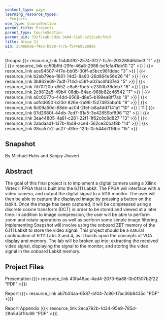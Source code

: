 ```yaml
---
content_type: page
learning_resource_types:
- Projects
ocw_type: CourseSection
parent_title: Projects
parent_type: CourseSection
parent_uid: 332f2eab-5d2e-3e04-51e5-b212cabc7de3
title: Group 11
uid: 2c408b96-f405-b9b8-7c7a-f54469520d8b
---
```


Groups: {{< resource_link 154db192-2574-3f27-fc7e-20328846dbe3 "1" >}} | {{< resource_link cc50bffd-29fe-46a8-2986-bc1cfa41de10 "2" >}} | {{< resource_link ace94507-4f7e-bb05-30ff-a5bcc981ddec "3" >}} | {{< resource_link b2eb79ee-1861-14d3-8a60-26d864e56d26 "4" >}} | {{< resource_link 3b862e69-7adf-714d-c58f-a02ac6fd37e3 "5" >}} | {{< resource_link 7d70f20b-d552-c8a6-1be5-c2300b36deb7 "6" >}} | {{< resource_link 2c9812a5-49b4-08db-64ac-968b82c46542 "7" >}} | {{< resource_link a0c6077b-44dd-9568-d8e5-b199ea8ff7ab "8" >}} | {{< resource_link adfdd650-b23d-826e-2a98-f527493aba1b "9" >}} | {{< resource_link 6d09a50d-68de-ac04-2fef-b8a4dd7141a1 "10" >}} | 11 | {{< resource_link 07d2680f-44db-7ed7-91a5-3e42659bf896 "12" >}} | {{< resource_link 3ea44805-4a81-c281-22f1-1f62c8c8d827 "13" >}} | {{< resource_link 2abdaad1-137b-1bd8-ace4-562ce30baf8b "14" >}} | {{< resource_link 08ca57c2-ac27-d35e-12fb-0c544d7f16bc "15" >}}

Snapshot
--------

By Michael Huhs and Sanjay Jhaveri

Abstract
--------

The goal of this final project is to implement a digital camera using a Xilinx Virtex II FPGA that is built into the 6.111 Labkit. The FPGA will interface with a video camera, and output the digital signal to a VGA monitor. The user will then be able to capture the displayed image by pressing a button on the labkit. Once the image has been captured, it will be compressed using a discrete cosine transform (DCT) in order to be stored and viewed at a later time. In addition to image compression, the user will be able to perform zoom and rotate operations as well as perform some simple image filtering. Implementing Snapshot will involve using the onboard ZBT memory of the 6.111 Labkit to store the video signal. This project should be a natural continuation of 6.111 Labs 3 and 4, as it builds upon the concepts of VGA display and memory. The lab will be broken up into: extracting the received video signal, displaying the signal to the monitor, and storing the video signal in the onboard Labkit memory.

Project Files
-------------

Presentation ({{< resource_link 43fa46ac-4ad4-2073-6a88-0b01507b2f22 "PDF" >}})

Report ({{< resource_link ab7b04aa-6587-bf44-7c86-f7ac36b8435c "PDF" >}})

Report Appendix ({{< resource_link 2eca792b-1d34-95e9-785d-28b5d5f10c68 "PDF" >}})